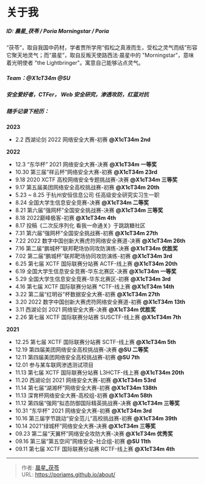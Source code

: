 # 关于我


##### ID: 晨星_茯苓 / Poria Morningstar / Poria

“茯苓”，取自我国中药材，学者贾所学用“假松之真液而生，受松之灵气而结”形容它聚天地灵气；而“晨星”，取自反叛天使路西法·晨星中的 "Morningstar"，意味着光明使者 "the Lightbringer"。寓意自己能够沾点灵气。

##### Team：@X1cT34m @SU

##### 安全爱好者，CTFer， Web 安全研究，渗透攻防，红蓝对抗

##### 随手记录下经历：

**2023**

- 2.2 西湖论剑 2022 网络安全大赛-初赛 **@X1cT34m 2nd**

**2022**

- 12.3 “东华杯” 2021 网络安全大赛-决赛 **@X1cT34m 一等奖**
- 10.30 第三届“祥云杯”网络安全大赛-初赛 **@X1cT34m 23rd**
- 9.18 2020 XCTF 高校网络安全专题挑战赛-决赛 **@X1cT34m 三等奖**
- 9.17 第五届美团网络安全高校挑战赛-初赛 **@X1cT34m 20th**
- 5.23 ~ 8.25 于杭州安恒信息公司 任高级安全研究实习生一职
- 8.24 全国大学生信息安全竞赛-决赛 **@X1cT34m 二等奖**
- 8.21 第六届“强网杯”全国安全挑战赛-决赛 **@X1cT34m 三等奖**
- 8.18 2022巅峰极客-初赛 **@X1cT34m 4th**
- 8.17 投稿《二次反序列化 看我一命通关》于跳跳糖社区
- 7.31 第六届“强网杯”全国安全挑战赛-初赛 **@X1cT34m 27th**
- 7.22 2022 数字中国创新大赛虎符网络安全赛道-决赛 **@X1cT34m 26th**
- 7.16 第二届“鹏城杯”联邦靶场协同攻防演练-决赛 **@X1cT34m 优胜奖**
- 7.02 第二届“鹏城杯”联邦靶场协同攻防演练-初赛 **@X1cT34m 3rd**
- 6.25 第七届 XCTF 国际联赛分站赛 ACTF-线上赛 **@X1cT34m 20th**
- 6.19 全国大学生信息安全竞赛-华东北赛区-决赛 **@X1cT34m 一等奖**
- 5.29 全国大学生信息安全竞赛-华东北赛区-初赛 **@X1cT34m 3rd**
- 4.16 第七届 XCTF 国际联赛分站赛 *CTF-线上赛 **@X1cT34m 14th**
- 3.22 第二届“红明谷”杯数据安全大赛-初赛 **@X1cT34m 27th**
- 3.20 2022 数字中国创新大赛虎符网络安全赛道-初赛 **@X1cT34m 13th**
- 3.11 西湖论剑 2021 网络安全大赛-决赛 **@X1cT34m 优胜奖**
- 2.26 第七届 XCTF 国际联赛分站赛 SUSCTF-线上赛 **@X1cT34m 7th**

**2021**

- 12.25 第七届 XCTF 国际联赛分站赛 SCTF-线上赛 **@X1cT34m 5th**
- 12.19 第四届美团网络安全高校挑战赛-决赛 **@SU 二等奖**
- 12.11 第四届美团网络安全高校挑战赛-初赛 **@SU 7th**
- 12.01 参与某车联网渗透测试项目
- 11.13 第七届 XCTF 国际联赛分站赛 L3HCTF-线上赛 **@X1cT34m 20th**
- 11.20 西湖论剑 2021 网络安全大赛-初赛 **@X1cT34m 53rd**
- 11.14 第七届“湖湘杯”网络安全大赛-初赛 **@X1cT34m 138th**
- 11.13 深育杯网络安全大赛-高校组-初赛 **@X1cT34m 58th**
- 11.12 第四届“强网“拟态防御国际精英挑战赛-决赛 **@X1cT34m 三等奖**
- 10.31 “东华杯” 2021 网络安全大赛-初赛 **@X1cT34m 3rd**
- 10.16 第三届字节跳动“安全范儿“高校挑战赛-初赛 **@X1cT34m 39th**
- 10.14 2021“绿城杯”网络安全大赛-决赛 **@X1cT34m 三等奖**
- 09.23 第二届“天翼杯”网络安全攻防大赛-决赛 **@X1cT34m 优秀奖**
- 09.16 第三届“第五空间”网络安全-社企组-初赛 **@SU 11th**
- 09.11 第七届 XCTF 国际联赛分站赛 RCTF-线上赛 **@X1cT34m 4th**


---

> 作者: [晨星_茯苓](/about/)  
> URL: https://poriams.github.io/about/  

